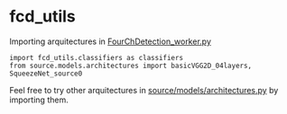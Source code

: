 # fcd_utils

Importing arquitectures in [FourChDetection_worker.py](../FourChDetection_worker.py)
``` 
import fcd_utils.classifiers as classifiers
from source.models.architectures import basicVGG2D_04layers, SqueezeNet_source0
```
Feel free to try other arquitectures in [source/models/architectures.py](../../../../models/architectures.py) by importing them.
